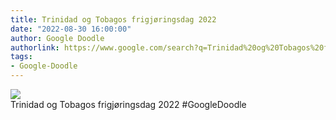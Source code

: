 ```yaml
---
title: Trinidad og Tobagos frigjøringsdag 2022
date: "2022-08-30 16:00:00"
author: Google Doodle
authorlink: https://www.google.com/search?q=Trinidad%20og%20Tobagos%20frigj%C3%B8ringsdag%202022
tags:
- Google-Doodle
---
```

<img src="https://www.google.com/logos/doodles/2022/trinidad-tobago-independence-day-2022-6753651837109637-law.gif" referrerpolicy="no-referrer"><br>Trinidad og Tobagos frigjøringsdag 2022 #GoogleDoodle